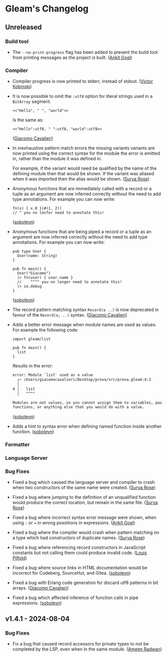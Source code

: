 # Gleam's Changelog

## Unreleased

### Build tool

- The `--no-print-progress` flag has been added to prevent the build tool from
  printing messages as the project is built.
  ([Ankit Goel](https://github.com/crazymerlyn))

### Compiler

- Compiler progress is now printed to stderr, instead of stdout.
  ([Victor Kobinski](https://github.com/vkobinski))

- It is now possible to omit the `:utf8` option for literal strings used in a
  `BitArray` segment.

  ```gleam
  <<"Hello", " ", "world">>
  ```

  Is the same as:

  ```gleam
  <<"Hello":utf8, " ":utf8, "world":utf8>>
  ```

  ([Giacomo Cavalieri](https://github.com/giacomocavalieri))

- In inexhaustive pattern match errors the missing variants variants are now
  printed using the correct syntax for the module the error is emitted in,
  rather than the module it was defined in.

  For example, if the variant would need be qualified by the name of the
  defining module then that would be shown. If the variant was aliased when it
  was imported then the alias would be shown.
  ([Surya Rose](https://github.com/gearsdatapacks))

- Anonymous functions that are immediately called with a record or a tuple as an
  argument are now inferred correctly without the need to add type annotations.
  For example you can now write:

  ```gleam
  fn(x) { x.0 }(#(1, 2))
  // ^ you no lonfer need to annotate this!
  ```

  ([sobolevn](https://github.com/sobolevn))

- Anonymous functions that are being piped a record or a tuple as an argument
  are now inferred correctly without the need to add type annotations. For
  example you can now write:

  ```gleam
  pub type User {
    User(name: String)
  }

  pub fn main() {
    User("Giacomo")
    |> fn(user) { user.name }
    //    ^^^^ you no longer need to annotate this!
    |> io.debug
  }
  ```

  ([sobolevn](https://github.com/sobolevn))

- The record pattern matching syntax `Record(a ..)` is now deprecated in favour
  of the `Record(a, ..)` syntax.
  ([Giacomo Cavalieri](https://github.com/giacomocavalieri))

- Adds a better error message when module names are used as values. For example
  the following code:

  ```gleam
  import gleam/list

  pub fn main() {
    list
  }
  ```

  Results in the error:

  ```txt
  error: Module `list` used as a value
    ┌─ /Users/giacomocavalieri/Desktop/prova/src/prova.gleam:4:3
    │
  4 │   list
    │   ^^^^

  Modules are not values, so you cannot assign them to variables, pass them to
  functions, or anything else that you would do with a value.
  ```

  ([sobolevn](https://github.com/sobolevn))

- Adds a hint to syntax error when defining named function inside another
  function.
  ([sobolevn](https://github.com/sobolevn))

### Formatter

### Language Server

### Bug Fixes

- Fixed a bug which caused the language server and compiler to crash when two
  constructors of the same name were created.
  ([Surya Rose](https://github.com/GearsDatapacks))

- Fixed a bug where jumping to the definition of an unqualified function would
  produce the correct location, but remain in the same file.
  ([Surya Rose](https://github.com/gearsdatapacks))

- Fixed a bug where incorrect syntax error message were shown, when using `:` or
  `=` in wrong possitions in expressions.
  ([Ankit Goel](https://github.com/crazymerlyn))

- Fixed a bug where the compiler would crash when pattern matching on a type
  which had constructors of duplicate names.
  ([Surya Rose](https://github.com/gearsdatapacks))

- Fixed a bug where referencing record constructors in JavaScript constants but
  not calling them could produce invalid code.
  ([Louis Pilfold](https://github.com/lpil))

- Fixed a bug where source links in HTML documentation would be incorrect for
  Codeberg, SourceHut, and Gitea.
  ([sobolevn](https://github.com/sobolevn))

- Fixed a bug with Erlang code generation for discard utf8 patterns in bit
  arrays.
  ([Giacomo Cavalieri](https://github.com/giacomocavalieri))

- Fixed a bug which affected inference of function calls in pipe expressions.
  ([sobolevn](https://github.com/sobolevn))

## v1.4.1 - 2024-08-04

### Bug Fixes

- Fix a bug that caused record accessors for private types to not be completed
  by the LSP, even when in the same module.
  ([Ameen Radwan](https://github.com/Acepie))

